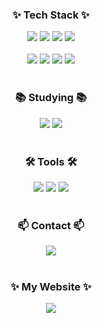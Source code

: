 <!DOCTYPE html>
<html>
<head>
  <!--style>
    /* 특정 클래스에만 밑줄 제거 스타일을 적용 */
    .no-underline {
      text-decoration: none;
    }
</style-->
</head>
<body>

<!-- 내용 부분 -->
<h3 align="center">✨ Tech Stack ✨</h3>
<div align="center">
  <img src="https://img.shields.io/badge/html5-E34F26.svg?style=for-the-badge&logo=html5&logoColor=white" />
  <img src="https://img.shields.io/badge/R-276DC3?style=for-the-badge&logo=R&logoColor=white" />
  <img src="https://img.shields.io/badge/MariaDB-003545?style=for-the-badge&logo=MariaDB&logoColor=white" />
  <img src="https://img.shields.io/badge/MySQL-4479A1?style=for-the-badge&logo=MySQL&logoColor=white" />
</div>

<br>
<div align="center">
  <img src="https://img.shields.io/badge/python-3670A0?style=for-the-badge&logo=python&logoColor=ffdd54" />
  <img src="https://img.shields.io/badge/pandas-150458.svg?style=for-the-badge&logo=pandas&logoColor=white" />
  <img src="https://img.shields.io/badge/numpy-4d77cf.svg?style=for-the-badge&logo=numpy&logoColor=white" />
  <img src="https://img.shields.io/badge/Matplotlib-11557c.svg?style=for-the-badge&logo=Matplotlib&logoColor=white" />
</div>

<br>
<h3 align="center">📚 Studying 📚</h3>
<div align="center">
  <img src="https://img.shields.io/badge/html5-E34F26.svg?style=for-the-badge&logo=html5&logoColor=white" />
  <img src="https://img.shields.io/badge/scikitlearn-F7931E.svg?style=for-the-badge&logo=scikitlearn&logoColor=white" />
</div>

<br>
<h3 align="center">🛠 Tools 🛠</h3>
<div align="center">
  <img src="https://img.shields.io/badge/git-F05033.svg?style=for-the-badge&logo=git&logoColor=white" />
  <img src="https://img.shields.io/badge/github-181717.svg?style=for-the-badge&logo=github&logoColor=white" />
  <img src="https://img.shields.io/badge/Notion-F3F3F3.svg?style=for-the-badge&logo=notion&logoColor=black" />
</div>

<br>
<h3 align="center">📫 Contact 📫</h3>
<div align="center">
  <a href="mailto:1933874@donga.ac.kr" class="no-underline">
    <img src="https://img.shields.io/badge/1933874@donga.ac.kr-D14836?style=for-the-badge&logo=gmail&logoColor=white"/>
  </a>
</div>

<br>
<h3 align="center">✨ My Website ✨</h3>
<div align="center">
  <a href="https://bit.ly/4fMvYdr" class="no-underline">
    <img src="https://img.shields.io/badge/My Site-F3F3F3.svg?style=for-the-badge&logo=notion&logoColor=black"/>
  </a>
</div>

</body>
</html>
